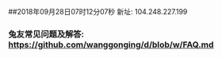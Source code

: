 ##2018年09月28日07时12分07秒 新址: 104.248.227.199
### 兔友常见问题及解答: https://github.com/wanggonging/d/blob/w/FAQ.md
